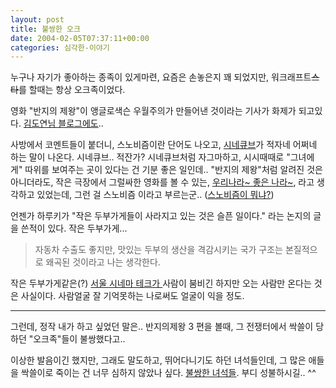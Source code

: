 ```yaml
---
layout: post
title: 불쌍한 오크
date: 2004-02-05T07:37:11+00:00
categories: 심각한-이야기
---
```

누구나 자기가 좋아하는 종족이 있게마련, 요즘은 손놓은지 꽤 되었지만, 워크래프트<del datetime="2017-06-10T16:36:09+00:00">스타</del>를 할때는 항상 오크족이었다.

영화 "반지의 제왕"이 앵글로색슨 우월주의가 만들어낸 것이라는 기사가 화제가 되고있다. <a href="http://www.mithrandir.co.kr/mt/archives/2004/02/20040205_000685.html" target="bb">김도연님 블로그에도</a>..

사방에서 코멘트들이 붙더니, 스노비즘이란 단어도 나오고, <a href="http://www.cinecube.net/" target="bb">시네큐브</a>가 적자네 어쩌네 하는 말이 나온다. 시네큐브.. 적잔가? 시네큐브처럼 자그마하고, 시시때때로 "그녀에게" 따위를 보여주는 곳이 있다는 건 기분 좋은 일인데.. "반지의 제왕"처럼 알려진 것은 아니더라도, 작은 극장에서 그럴싸한 영화를 볼 수 있는, <a href="/wiki/퍼온글/우리나라좋은나라" target="bb">우리나라~ 좋은 나라~</a>, 라고 생각하고 있었는데, 그런 걸 스노비즘 이라고 부르는군.. (<a href="http://djuna.nkino.com/movies/scrawl_1999_09_25.html" target="bb">스노비즘이 뭐냐?</a>)

언젠가 하루키가 "작은 두부가게들이 사라지고 있는 것은 슬픈 일이다." 라는 논지의 글을 쓴적이 있다. 작은 두부가게...

<blockquote>자동차 수출도 좋지만, 맛있는 두부의 생산을 격감시키는 국가 구조는 본질적으로 왜곡된 것이라고 나는 생각한다.</blockquote>

작은 두부가게같은(?) <a href="http://www.cinemathequeseoul.org/" target="bb">서울 시네마 테크가 </a>사람이 붐비긴 하지만 오는 사람만 온다는 것은 사실이다. 사람얼굴 잘 기억못하는 나로써도 얼굴이 익을 정도.

<hr />

그런데, 정작 내가 하고 싶었던 말은.. 반지의제왕 3 편을 볼때, 그 전쟁터에서 싹쓸이 당하던 "오크족"들이 불쌍했다고..

이상한 발음이긴 했지만, 그래도 말도하고, 뛰어다니기도 하던 녀석들인데, 그 많은 애들을 싹쓸이로 죽이는 건 너무 심하지 않았나 싶다. <a href="http://www.chosun.com/w21data/html/news/200402/200402050022.html" target="bb">불쌍한 녀석들</a>. 부디 성불하시길.. ^^
